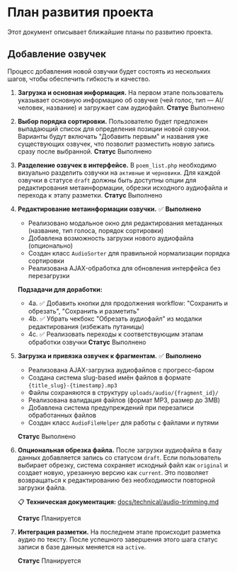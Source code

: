 
# План развития проекта

Этот документ описывает ближайшие планы по развитию проекта.

## Добавление озвучек

Процесс добавления новой озвучки будет состоять из нескольких шагов, чтобы обеспечить гибкость и качество.

1.  **Загрузка и основная информация.** На первом этапе пользователь указывает основную информацию об озвучке (чей голос, тип — AI/человек, название) и загружает сам аудиофайл.
**Статус** Выполнено

2.  **Выбор порядка сортировки.** Пользователю будет предложен выпадающий список для определения позиции новой озвучки. Варианты будут включать "Добавить первым" и названия уже существующих озвучек, что позволит разместить новую запись сразу после выбранной.
**Статус** Выполнено

3.  **Разделение озвучек в интерфейсе.** В `poem_list.php` необходимо визуально разделить озвучки на `активные` и `черновики`. Для каждой озвучки в статусе `draft` должны быть доступны опции для редактирования метаинформации, обрезки исходного аудиофайла и перехода к этапу разметки.
**Статус** Выполнено

4.  **Редактирование метаинформации озвучки.** ✅ **Выполнено**
    - Реализовано модальное окно для редактирования метаданных (название, тип голоса, порядок сортировки)
    - Добавлена возможность загрузки нового аудиофайла (опционально)
    - Создан класс `AudioSorter` для правильной нормализации порядка сортировки
    - Реализована AJAX-обработка для обновления интерфейса без перезагрузки
    
    **Подзадачи для доработки:**
    - 4a. ✅ Добавить кнопки для продолжения workflow: "Сохранить и обрезать", "Сохранить и разметить"
    - 4b. ✅ Убрать чекбокс "Обрезать аудиофайл" из модалки редактирования (избежать путаницы)
    - 4c. ✅ Реализовать переходы к соответствующим этапам обработки озвучки
**Статус** Выполнено

5.  **Загрузка и привязка озвучек к фрагментам.** ✅ **Выполнено**
    - Реализована AJAX-загрузка аудиофайлов с прогресс-баром
    - Создана система slug-based имён файлов в формате `{title_slug}-{timestamp}.mp3`
    - Файлы сохраняются в структуру `uploads/audio/{fragment_id}/`
    - Реализована валидация файлов (формат MP3, размер до 3MB)
    - Добавлена система предупреждений при перезаписи обработанных файлов
    - Создан класс `AudioFileHelper` для работы с файлами и путями
    
    **Статус** Выполнено

6.  **Опциональная обрезка файла.** После загрузки аудиофайла в базу данных добавляется запись со статусом `draft`. Если пользователь выбирает обрезку, система сохраняет исходный файл как `original` и создает новую, урезанную версию как `current`. Это позволяет возвращаться к редактированию без необходимости повторной загрузки файла.

    📋 **Техническая документация:** [docs/technical/audio-trimming.md](technical/audio-trimming.md)
    
    **Статус** Планируется

7.  **Интеграция разметки.** На последнем этапе происходит разметка аудио по тексту. После успешного завершения этого шага статус записи в базе данных меняется на `active`.

    **Статус** Планируется
